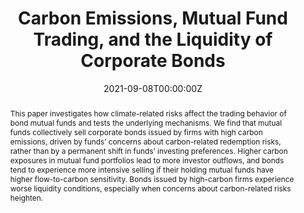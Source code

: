 ---
title: 'Carbon Emissions, Mutual Fund Trading, and the Liquidity of Corporate Bonds'

# Authors
# If you created a profile for a user (e.g. the default `admin` user), write the username (folder name) here
# and it will be replaced with their full name and linked to their profile.
authors:
  - Jie Cao 
  - Yi Li
  - Xintong Zhan
  - Weiming Elaine Zhang
  - admin

# Author notes (optional)
# author_notes:
#   - 'Equal contribution'
#   - 'Equal contribution'

date: '2021-09-08T00:00:00Z'
doi: '10.2139/ssrn.3881497'

# Schedule page publish date (NOT publication's date).
# publishDate: '2017-01-01T00:00:00Z'

# Publication type.
# Legend: 0 = Uncategorized; 1 = Conference paper; 2 = Journal article;
# 3 = Preprint / Working Paper; 4 = Report; 5 = Book; 6 = Book section;
# 7 = Thesis; 8 = Patent
publication_types: ['3']

# Publication name and optional abbreviated publication name.
publication: "Working Paper"
# publication_short:

# Abstract
abstract: This paper investigates how climate-related risks affect the trading behavior of bond mutual funds and tests the underlying mechanisms. We find that mutual funds collectively sell corporate bonds issued by firms with high carbon emissions, driven by funds’ concerns about carbon-related redemption risks, rather than by a permanent shift in funds’ investing preferences. Higher carbon exposures in mutual fund portfolios lead to more investor outflows, and bonds tend to experience more intensive selling if their holding mutual funds have higher flow-to-carbon sensitivity. Bonds issued by high-carbon firms experience worse liquidity conditions, especially when concerns about carbon-related risks heighten.

# Summary. An optional shortened abstract.
summary: _Major revision at Management Science_<br> _CSR, the Economy and Financial Markets (2021), CAFM (2021), MFA (2022), FARS (2022), The 4<sup>th</sup> Israel Behavioral Finance Conference (2022), CIRF (2022), FMA Europe (2022), FIRN Asset Management Meeting (2023)_

tags: [Climate risks, carbon emissions, corporate bonds, mutual funds, redemption risks, liquidity]

# Display this page in the Featured widget?
featured: false

# Custom links (uncomment lines below)
# links:
# - name: Custom Link
#   url: http://example.org

url_pdf: ''
url_code: ''
url_dataset: ''
url_poster: ''
url_project: ''
url_slides: ''
url_source: ''
url_video: ''
---